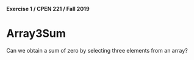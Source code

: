 **Exercise 1 / CPEN 221 / Fall 2019**
# Array3Sum


Can we obtain a sum of zero by selecting three elements from an array?

